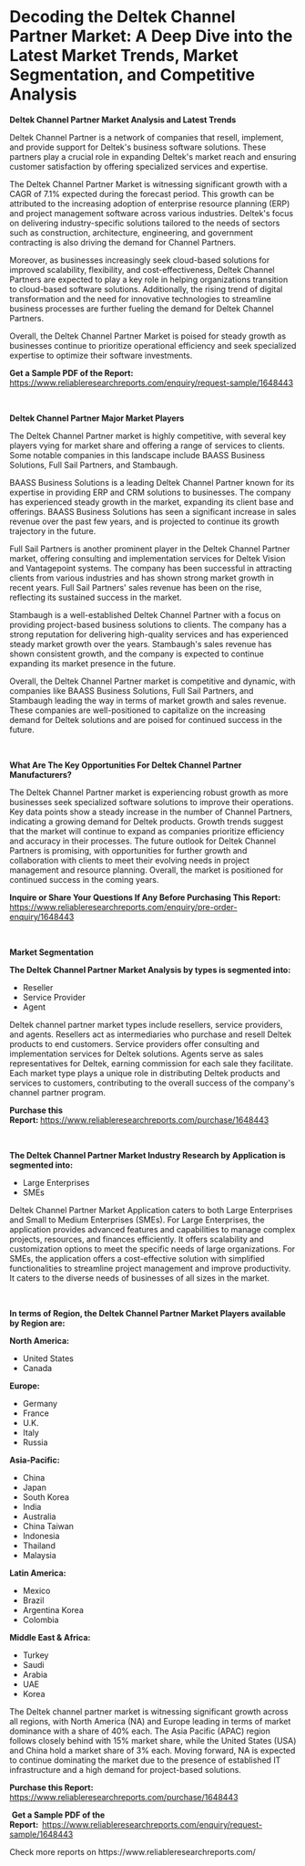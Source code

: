 <p><h1>Decoding the Deltek Channel Partner Market: A Deep Dive into the Latest Market Trends, Market Segmentation, and Competitive Analysis</h1></p><p><strong>Deltek Channel Partner Market Analysis and Latest Trends</strong></p>
<p><p>Deltek Channel Partner is a network of companies that resell, implement, and provide support for Deltek's business software solutions. These partners play a crucial role in expanding Deltek's market reach and ensuring customer satisfaction by offering specialized services and expertise.</p><p>The Deltek Channel Partner Market is witnessing significant growth with a CAGR of 7.1% expected during the forecast period. This growth can be attributed to the increasing adoption of enterprise resource planning (ERP) and project management software across various industries. Deltek's focus on delivering industry-specific solutions tailored to the needs of sectors such as construction, architecture, engineering, and government contracting is also driving the demand for Channel Partners.</p><p>Moreover, as businesses increasingly seek cloud-based solutions for improved scalability, flexibility, and cost-effectiveness, Deltek Channel Partners are expected to play a key role in helping organizations transition to cloud-based software solutions. Additionally, the rising trend of digital transformation and the need for innovative technologies to streamline business processes are further fueling the demand for Deltek Channel Partners.</p><p>Overall, the Deltek Channel Partner Market is poised for steady growth as businesses continue to prioritize operational efficiency and seek specialized expertise to optimize their software investments.</p></p>
<p><strong>Get a Sample PDF of the Report:&nbsp;</strong> <a href="https://www.reliableresearchreports.com/enquiry/request-sample/1648443">https://www.reliableresearchreports.com/enquiry/request-sample/1648443</a></p>
<p>&nbsp;</p>
<p><strong>Deltek Channel Partner Major Market Players</strong></p>
<p><p>The Deltek Channel Partner market is highly competitive, with several key players vying for market share and offering a range of services to clients. Some notable companies in this landscape include BAASS Business Solutions, Full Sail Partners, and Stambaugh.</p><p>BAASS Business Solutions is a leading Deltek Channel Partner known for its expertise in providing ERP and CRM solutions to businesses. The company has experienced steady growth in the market, expanding its client base and offerings. BAASS Business Solutions has seen a significant increase in sales revenue over the past few years, and is projected to continue its growth trajectory in the future.</p><p>Full Sail Partners is another prominent player in the Deltek Channel Partner market, offering consulting and implementation services for Deltek Vision and Vantagepoint systems. The company has been successful in attracting clients from various industries and has shown strong market growth in recent years. Full Sail Partners' sales revenue has been on the rise, reflecting its sustained success in the market.</p><p>Stambaugh is a well-established Deltek Channel Partner with a focus on providing project-based business solutions to clients. The company has a strong reputation for delivering high-quality services and has experienced steady market growth over the years. Stambaugh's sales revenue has shown consistent growth, and the company is expected to continue expanding its market presence in the future.</p><p>Overall, the Deltek Channel Partner market is competitive and dynamic, with companies like BAASS Business Solutions, Full Sail Partners, and Stambaugh leading the way in terms of market growth and sales revenue. These companies are well-positioned to capitalize on the increasing demand for Deltek solutions and are poised for continued success in the future.</p></p>
<p>&nbsp;</p>
<p><strong>What Are The Key Opportunities For Deltek Channel Partner Manufacturers?</strong></p>
<p><p>The Deltek Channel Partner market is experiencing robust growth as more businesses seek specialized software solutions to improve their operations. Key data points show a steady increase in the number of Channel Partners, indicating a growing demand for Deltek products. Growth trends suggest that the market will continue to expand as companies prioritize efficiency and accuracy in their processes. The future outlook for Deltek Channel Partners is promising, with opportunities for further growth and collaboration with clients to meet their evolving needs in project management and resource planning. Overall, the market is positioned for continued success in the coming years.</p></p>
<p><strong>Inquire or Share Your Questions If Any Before Purchasing This Report:</strong> <a href="https://www.reliableresearchreports.com/enquiry/pre-order-enquiry/1648443">https://www.reliableresearchreports.com/enquiry/pre-order-enquiry/1648443</a></p>
<p>&nbsp;</p>
<p><strong>Market Segmentation</strong></p>
<p><strong>The Deltek Channel Partner Market Analysis by types is segmented into:</strong></p>
<p><ul><li>Reseller</li><li>Service Provider</li><li>Agent</li></ul></p>
<p><p>Deltek channel partner market types include resellers, service providers, and agents. Resellers act as intermediaries who purchase and resell Deltek products to end customers. Service providers offer consulting and implementation services for Deltek solutions. Agents serve as sales representatives for Deltek, earning commission for each sale they facilitate. Each market type plays a unique role in distributing Deltek products and services to customers, contributing to the overall success of the company's channel partner program.</p></p>
<p><strong>Purchase this Report:&nbsp;</strong><a href="https://www.reliableresearchreports.com/purchase/1648443">https://www.reliableresearchreports.com/purchase/1648443</a></p>
<p>&nbsp;</p>
<p><strong>The Deltek Channel Partner Market Industry Research by Application is segmented into:</strong></p>
<p><ul><li>Large Enterprises</li><li>SMEs</li></ul></p>
<p><p>Deltek Channel Partner Market Application caters to both Large Enterprises and Small to Medium Enterprises (SMEs). For Large Enterprises, the application provides advanced features and capabilities to manage complex projects, resources, and finances efficiently. It offers scalability and customization options to meet the specific needs of large organizations. For SMEs, the application offers a cost-effective solution with simplified functionalities to streamline project management and improve productivity. It caters to the diverse needs of businesses of all sizes in the market.</p></p>
<p>&nbsp;</p>
<p><strong>In terms of Region, the Deltek Channel Partner Market Players available by Region are:</strong></p>
<p>
    <p> <strong> North America: </strong>
        <ul>
            <li>United States</li>
            <li>Canada</li>
        </ul>
        </p> 
    <p> <strong> Europe: </strong>
        <ul>
            <li>Germany</li>
            <li>France</li>
            <li>U.K.</li>
            <li>Italy</li>
            <li>Russia</li>
        </ul>
        </p> 
    <p> <strong> Asia-Pacific: </strong>
        <ul>
            <li>China</li>
            <li>Japan</li>
            <li>South Korea</li>
            <li>India</li>
            <li>Australia</li>
            <li>China Taiwan</li>
            <li>Indonesia</li>
            <li>Thailand</li>
            <li>Malaysia</li>
        </ul>
        </p> 
    <p> <strong> Latin America: </strong>
        <ul>
            <li>Mexico</li>
            <li>Brazil</li>
            <li>Argentina Korea</li>
            <li>Colombia</li>
        </ul>
        </p> 
    <p> <strong> Middle East & Africa: </strong>
        <ul>
            <li>Turkey</li>
            <li>Saudi</li>
            <li>Arabia</li>
            <li>UAE</li>
            <li>Korea</li>
        </ul>
    </p>
    </p>
<p><p>The Deltek channel partner market is witnessing significant growth across all regions, with North America (NA) and Europe leading in terms of market dominance with a share of 40% each. The Asia Pacific (APAC) region follows closely behind with 15% market share, while the United States (USA) and China hold a market share of 3% each. Moving forward, NA is expected to continue dominating the market due to the presence of established IT infrastructure and a high demand for project-based solutions.</p></p>
<p><strong>Purchase this Report: </strong><a href="https://www.reliableresearchreports.com/purchase/1648443">https://www.reliableresearchreports.com/purchase/1648443</a></p>
<p>&nbsp;<strong>Get a Sample PDF of the Report:&nbsp;&nbsp;</strong><a href="https://www.reliableresearchreports.com/enquiry/request-sample/1648443">https://www.reliableresearchreports.com/enquiry/request-sample/1648443</a></p>
<p><strong></strong></p>
<p>Check more reports on https://www.reliableresearchreports.com/</p>